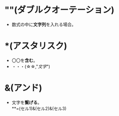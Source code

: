 # ""(ダブルクオーテーション)  
* 数式の中に**文字列**を入れる場合。  

# *(アスタリスク)  
* 〇〇を**含む**。  
* ・・・(☆☆,"*文字*")  

# &(アンド)    
* 文字を**繋げる**。  
**=(セル1)&(セル2)&(セル3)   




